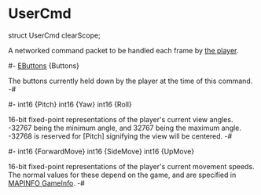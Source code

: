 # UserCmd

[mapinfo gameinfo]: ../../Data/MapInfo.md#gameinfo

[EButtons]: EButtons.md
[PlayerPawn]: PlayerPawn.md

<!-- api-declaration -->
struct UserCmd clearScope;

<!-- api-definition -->
A networked command packet to be handled each frame by [the
player][PlayerPawn].

<!-- api-members -->
#-
[EButtons] {Buttons}

The buttons currently held down by the player at the time of this
command.
-#

#-
int16 {Pitch}
int16 {Yaw}
int16 {Roll}

16-bit fixed-point representations of the player's current view
angles. -32767 being the minimum angle, and 32767 being the maximum
angle. -32768 is reserved for [Pitch] signifying the view will be
centered.
-#

#-
int16 {ForwardMove}
int16 {SideMove}
int16 {UpMove}

16-bit fixed-point representations of the player's current movement
speeds. The normal values for these depend on the game, and are
specified in [MAPINFO GameInfo].
-#
